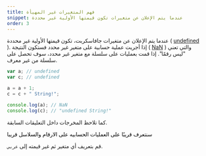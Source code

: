 ```yaml
---
title: فهم المتغيرات غير المهيأة
snippet: عندما يتم الإعلان عن متغيرات تكون قيمتها الأولية غير محددة
order: 3
---
```


عندما يتم الإعلان عن متغيرات جافاسكربت، تكون قيمتها الأولية غير محددة (
[undefined](https://developer.mozilla.org/en-US/docs/Web/JavaScript/Reference/Global_Objects/undefined)
). إذا أجريت عملية حسابية على متغير غير محدد فستكون النتيجة (
[NaN](https://developer.mozilla.org/en-US/docs/Web/JavaScript/Reference/Global_Objects/NaN)
) والتي تعني "ليس رقمًا". إذا قمت بعمليات على سلسلة مع متغير غير محدد، سوف تحصل
على سلسلة من غير معرف.

```js
var a; // undefined
var c; // undefined

a = a + 1;
c = c + " String!";

console.log(a); // NaN
console.log(c); // "undefined String!"
```

كما تلاحظ المخرجات داخل التعليقات السابقة.

<mark>

سنتعرف قريبًا على العمليات الحسابيه على الارقام والسلاسل قريبا

</mark>

<div class="quiz">
قم بتعريف أي متغير ثم غير قيمته إلى <code>عربي</code>.
</div>
